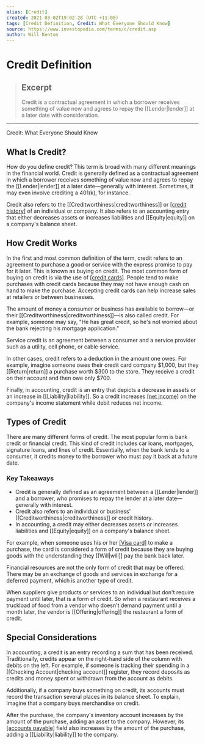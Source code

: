 ```yaml
---
alias: [Credit]
created: 2021-03-02T19:02:28 (UTC +11:00)
tags: [Credit Definition, Credit: What Everyone Should Know]
source: https://www.investopedia.com/terms/c/credit.asp
author: Will Kenton
---
```


# Credit Definition

> ## Excerpt
> Credit is a contractual agreement in which a borrower receives something of value now and agrees to repay the [[Lender|lender]] at a later date with consideration.

---

Credit: What Everyone Should Know
## What Is Credit?

How do you define credit? This term is broad with many different meanings in the financial world. Credit is generally defined as a contractual agreement in which a borrower receives something of value now and agrees to repay the [[Lender|lender]] at a later date—generally with interest. Sometimes, it may even involve crediting a 401(k), for instance.

Credit also refers to the [[Creditworthiness|creditworthiness]] or [[credit history]](https://www.investopedia.com/terms/c/credit-history.asp) of an individual or company. It also refers to an accounting entry that either decreases assets or increases liabilities and [[Equity|equity]] on a company's balance sheet.

## How Credit Works

In the first and most common definition of the term, credit refers to an agreement to purchase a good or service with the express promise to pay for it later. This is known as buying on credit. The most common form of buying on credit is via the use of [[credit cards]](https://www.investopedia.com/terms/c/creditcard.asp). People tend to make purchases with credit cards because they may not have enough cash on hand to make the purchase. Accepting credit cards can help increase sales at retailers or between businesses.

The amount of money a consumer or business has available to borrow—or their [[Creditworthiness|creditworthiness]]—is also called credit. For example, someone may say, "He has great credit, so he's not worried about the bank rejecting his mortgage application."

Service credit is an agreement between a consumer and a service provider such as a utility, cell phone, or cable service.

In other cases, credit refers to a deduction in the amount one owes. For example, imagine someone owes their credit card company $1,000, but they [[Return|return]] a purchase worth $300 to the store. They receive a credit on their account and then owe only $700.

Finally, in accounting, credit is an entry that depicts a decrease in assets or an increase in [[Liability|liability]]. So a credit increases [[net income]](https://www.investopedia.com/terms/n/netincome.asp) on the company's income statement while debit reduces net income.

## Types of Credit

There are many different forms of credit. The most popular form is bank credit or financial credit. This kind of credit includes car loans, mortgages, signature loans, and lines of credit. Essentially, when the bank lends to a consumer, it credits money to the borrower who must pay it back at a future date.

### Key Takeaways

-   Credit is generally defined as an agreement between a [[Lender|lender]] and a borrower, who promises to repay the lender at a later date—generally with interest.
-   Credit also refers to an individual or business' [[Creditworthiness|creditworthiness]] or credit history.
-   In accounting, a credit may either decreases assets or increases liabilities and [[Equity|equity]] on a company's balance sheet.

For example, when someone uses his or her [[Visa card]](https://www.investopedia.com/terms/v/visa-card.asp) to make a purchase, the card is considered a form of credit because they are buying goods with the understanding they [[Will|will]] pay the bank back later.

Financial resources are not the only form of credit that may be offered. There may be an exchange of goods and services in exchange for a deferred payment, which is another type of credit.

When suppliers give products or services to an individual but don't require payment until later, that is a form of credit. So when a restaurant receives a truckload of food from a vendor who doesn't demand payment until a month later, the vendor is [[Offering|offering]] the restaurant a form of credit.

## Special Considerations

In accounting, a credit is an entry recording a sum that has been received. Traditionally, credits appear on the right-hand side of the column with debits on the left. For example, if someone is tracking their spending in a [[Checking Account|checking account]] register, they record deposits as credits and money spent or withdrawn from the account as debits.

Additionally, if a company buys something on credit, its accounts must record the transaction several places in its balance sheet. To explain, imagine that a company buys merchandise on credit.

After the purchase, the company's inventory account increases by the amount of the purchase, adding an asset to the company. However, its [[accounts payable]](https://www.investopedia.com/terms/a/accountspayable.asp) field also increases by the amount of the purchase, adding a [[Liability|liability]] to the company.
